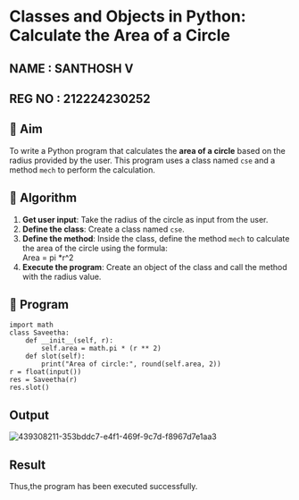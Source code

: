# Classes and Objects in Python: Calculate the Area of a Circle

## NAME : SANTHOSH V

## REG NO : 212224230252

## 🎯 Aim
To write a Python program that calculates the **area of a circle** based on the radius provided by the user. This program uses a class named `cse` and a method `mech` to perform the calculation.

## 🧠 Algorithm
1. **Get user input**: Take the radius of the circle as input from the user.
2. **Define the class**: Create a class named `cse`.
3. **Define the method**: Inside the class, define the method `mech` to calculate the area of the circle using the formula:  
   Area = pi *r^2 
4. **Execute the program**: Create an object of the class and call the method with the radius value.

## 🧾 Program
```
import math
class Saveetha:
    def __init__(self, r):
        self.area = math.pi * (r ** 2) 
    def slot(self):
        print("Area of circle:", round(self.area, 2))
r = float(input())
res = Saveetha(r)  
res.slot()
```


## Output
![439308211-353bddc7-e4f1-469f-9c7d-f8967d7e1aa3](https://github.com/user-attachments/assets/bcbed6ad-9fd0-45ca-926d-63ebbb5210fd)

## Result
Thus,the program has been executed successfully.



